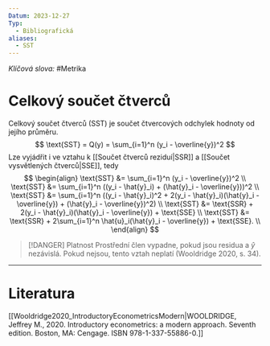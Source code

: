 ```yaml
---
Datum: 2023-12-27
Typ:
  - Bibliografická
aliases:
  - SST
---
```

*Klíčová slova:* #Metrika 
# Celkový součet čtverců
Celkový součet čtverců (SST) je součet čtvercových odchylek hodnoty od jejího průměru.
$$
\text{SST} = Q(y) = \sum_{i=1}^n (y_i - \overline{y})^2
$$
Lze vyjádřit i ve vztahu k [[Součet čtverců reziduí|SSR]] a [[Součet vysvětlených čtverců|SSE]], tedy
$$
\begin{align}
\text{SST} &= \sum_{i=1}^n (y_i - \overline{y})^2 \\
\text{SST} &= \sum_{i=1}^n ((y_i - \hat{y}_i) + (\hat{y}_i - \overline{y}))^2 \\
\text{SST} &= \sum_{i=1}^n ((y_i - \hat{y}_i)^2 + 2(y_i - \hat{y}_i)(\hat{y}_i - \overline{y}) + (\hat{y}_i - \overline{y})^2) \\
\text{SST} &= \text{SSR} + 2(y_i - \hat{y}_i)(\hat{y}_i - \overline{y}) + \text{SSE} \\
\text{SST} &= \text{SSR} + 2\sum_{i=1}^n \hat{u}_i(\hat{y}_i - \overline{y}) + \text{SSE}. \\
\end{align}
$$
> [!DANGER] Platnost
> Prostřední člen vypadne, pokud jsou residua a $\hat{y}$ nezávislá. Pokud nejsou, tento vztah neplatí  (Wooldridge 2020, s. 34).

- - -
# Literatura
[[Wooldridge2020_IntroductoryEconometricsModern|WOOLDRIDGE, Jeffrey M., 2020. Introductory econometrics: a modern approach. Seventh edition. Boston, MA: Cengage. ISBN 978-1-337-55886-0.]]
